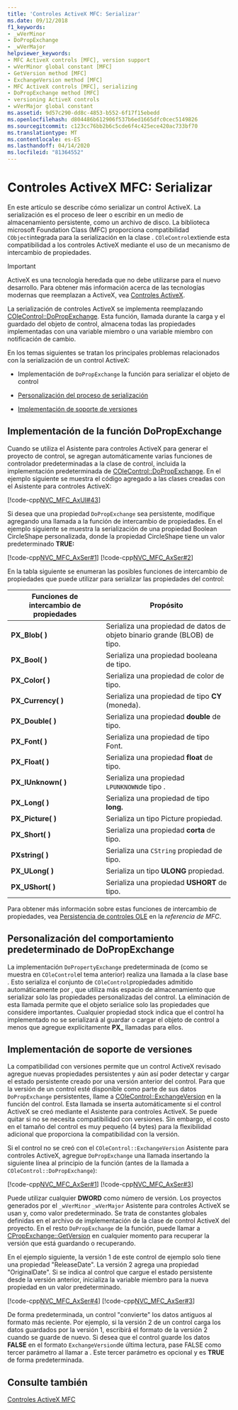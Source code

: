 ```yaml
---
title: 'Controles ActiveX MFC: Serializar'
ms.date: 09/12/2018
f1_keywords:
- _wVerMinor
- DoPropExchange
- _wVerMajor
helpviewer_keywords:
- MFC ActiveX controls [MFC], version support
- wVerMinor global constant [MFC]
- GetVersion method [MFC]
- ExchangeVersion method [MFC]
- MFC ActiveX controls [MFC], serializing
- DoPropExchange method [MFC]
- versioning ActiveX controls
- wVerMajor global constant
ms.assetid: 9d57c290-dd8c-4853-b552-6f17f15ebedd
ms.openlocfilehash: d804486b612906f537b6ed1665dfc0cec5149826
ms.sourcegitcommit: c123cc76bb2b6c5cde6f4c425ece420ac733bf70
ms.translationtype: MT
ms.contentlocale: es-ES
ms.lasthandoff: 04/14/2020
ms.locfileid: "81364552"
---
```

# <a name="mfc-activex-controls-serializing"></a>Controles ActiveX MFC: Serializar

En este artículo se describe cómo serializar un control ActiveX. La serialización es el proceso de leer o escribir en un medio de almacenamiento persistente, como un archivo de disco. La biblioteca microsoft Foundation Class (MFC) proporciona compatibilidad `CObject`integrada para la serialización en la clase . `COleControl`extiende esta compatibilidad a los controles ActiveX mediante el uso de un mecanismo de intercambio de propiedades.

>[!IMPORTANT]
> ActiveX es una tecnología heredada que no debe utilizarse para el nuevo desarrollo. Para obtener más información acerca de las tecnologías modernas que reemplazan a ActiveX, vea [Controles ActiveX](activex-controls.md).

La serialización de controles ActiveX se implementa reemplazando [COleControl::DoPropExchange](../mfc/reference/colecontrol-class.md#dopropexchange). Esta función, llamada durante la carga y el guardado del objeto de control, almacena todas las propiedades implementadas con una variable miembro o una variable miembro con notificación de cambio.

En los temas siguientes se tratan los principales problemas relacionados con la serialización de un control ActiveX:

- Implementación de `DoPropExchange` la función para serializar el objeto de control

- [Personalización del proceso de serialización](#_core_customizing_the_default_behavior_of_dopropexchange)

- [Implementación de soporte de versiones](#_core_implementing_version_support)

## <a name="implementing-the-dopropexchange-function"></a><a name="_core_implementing_the_dopropexchange_function"></a>Implementación de la función DoPropExchange

Cuando se utiliza el Asistente para controles ActiveX para generar el proyecto de control, se agregan automáticamente varias funciones de controlador predeterminadas a la clase de control, incluida la implementación predeterminada de [COleControl::DoPropExchange](../mfc/reference/colecontrol-class.md#dopropexchange). En el ejemplo siguiente se muestra el código agregado a las clases creadas con el Asistente para controles ActiveX:

[!code-cpp[NVC_MFC_AxUI#43](../mfc/codesnippet/cpp/mfc-activex-controls-serializing_1.cpp)]

Si desea que una propiedad `DoPropExchange` sea persistente, modifique agregando una llamada a la función de intercambio de propiedades. En el ejemplo siguiente se muestra la serialización de una propiedad Boolean CircleShape personalizada, donde la propiedad CircleShape tiene un valor predeterminado **TRUE:**

[!code-cpp[NVC_MFC_AxSer#1](../mfc/codesnippet/cpp/mfc-activex-controls-serializing_2.cpp)]
[!code-cpp[NVC_MFC_AxSer#2](../mfc/codesnippet/cpp/mfc-activex-controls-serializing_3.cpp)]

En la tabla siguiente se enumeran las posibles funciones de intercambio de propiedades que puede utilizar para serializar las propiedades del control:

|Funciones de intercambio de propiedades|Propósito|
|---------------------------------|-------------|
|**PX_Blob( )**|Serializa una propiedad de datos de objeto binario grande (BLOB) de tipo.|
|**PX_Bool( )**|Serializa una propiedad booleana de tipo.|
|**PX_Color( )**|Serializa una propiedad de color de tipo.|
|**PX_Currency( )**|Serializa una propiedad de tipo **CY** (moneda).|
|**PX_Double( )**|Serializa una propiedad **double** de tipo.|
|**PX_Font( )**|Serializa una propiedad de tipo Font.|
|**PX_Float( )**|Serializa una propiedad **float** de tipo.|
|**PX_IUnknown( )**|Serializa una propiedad `LPUNKNOWN`de tipo .|
|**PX_Long( )**|Serializa una propiedad de tipo **long.**|
|**PX_Picture( )**|Serializa un tipo Picture propiedad.|
|**PX_Short( )**|Serializa una propiedad **corta** de tipo.|
|**PXstring( )**|Serializa una `CString` propiedad de tipo.|
|**PX_ULong( )**|Serializa un tipo **ULONG** propiedad.|
|**PX_UShort( )**|Serializa una propiedad **USHORT** de tipo.|

Para obtener más información sobre estas funciones de intercambio de propiedades, vea [Persistencia de controles OLE](../mfc/reference/persistence-of-ole-controls.md) en la *referencia de MFC*.

## <a name="customizing-the-default-behavior-of-dopropexchange"></a><a name="_core_customizing_the_default_behavior_of_dopropexchange"></a>Personalización del comportamiento predeterminado de DoPropExchange

La implementación `DoPropertyExchange` predeterminada de (como se muestra en `COleControl`el tema anterior) realiza una llamada a la clase base . Esto serializa el conjunto de `COleControl`propiedades admitido automáticamente por , que utiliza más espacio de almacenamiento que serializar solo las propiedades personalizadas del control. La eliminación de esta llamada permite que el objeto serialice solo las propiedades que considere importantes. Cualquier propiedad stock indica que el control ha implementado no se serializará al guardar o cargar el objeto de control a menos que agregue explícitamente **PX_** llamadas para ellos.

## <a name="implementing-version-support"></a><a name="_core_implementing_version_support"></a>Implementación de soporte de versiones

La compatibilidad con versiones permite que un control ActiveX revisado agregue nuevas propiedades persistentes y aún así poder detectar y cargar el estado persistente creado por una versión anterior del control. Para que la versión de un control esté disponible como parte de sus datos `DoPropExchange` persistentes, llame a [COleControl::ExchangeVersion](../mfc/reference/colecontrol-class.md#exchangeversion) en la función del control. Esta llamada se inserta automáticamente si el control ActiveX se creó mediante el Asistente para controles ActiveX. Se puede quitar si no se necesita compatibilidad con versiones. Sin embargo, el costo en el tamaño del control es muy pequeño (4 bytes) para la flexibilidad adicional que proporciona la compatibilidad con la versión.

Si el control no se creó con el `COleControl::ExchangeVersion` Asistente para controles ActiveX, agregue `DoPropExchange` una llamada insertando la siguiente línea al principio de la función (antes de la llamada a `COleControl::DoPropExchange`):

[!code-cpp[NVC_MFC_AxSer#1](../mfc/codesnippet/cpp/mfc-activex-controls-serializing_2.cpp)]
[!code-cpp[NVC_MFC_AxSer#3](../mfc/codesnippet/cpp/mfc-activex-controls-serializing_4.cpp)]

Puede utilizar cualquier **DWORD** como número de versión. Los proyectos generados por el `_wVerMinor` `_wVerMajor` Asistente para controles ActiveX se usan y, como valor predeterminado. Se trata de constantes globales definidas en el archivo de implementación de la clase de control ActiveX del proyecto. En el resto `DoPropExchange` de la función, puede llamar a [CPropExchange::GetVersion](../mfc/reference/cpropexchange-class.md#getversion) en cualquier momento para recuperar la versión que está guardando o recuperando.

En el ejemplo siguiente, la versión 1 de este control de ejemplo solo tiene una propiedad "ReleaseDate". La versión 2 agrega una propiedad "OriginalDate". Si se indica al control que cargue el estado persistente desde la versión anterior, inicializa la variable miembro para la nueva propiedad en un valor predeterminado.

[!code-cpp[NVC_MFC_AxSer#4](../mfc/codesnippet/cpp/mfc-activex-controls-serializing_5.cpp)]
[!code-cpp[NVC_MFC_AxSer#3](../mfc/codesnippet/cpp/mfc-activex-controls-serializing_4.cpp)]

De forma predeterminada, un control "convierte" los datos antiguos al formato más reciente. Por ejemplo, si la versión 2 de un control carga los datos guardados por la versión 1, escribirá el formato de la versión 2 cuando se guarde de nuevo. Si desea que el control guarde los datos **FALSE** en el formato `ExchangeVersion`de última lectura, pase FALSE como tercer parámetro al llamar a . Este tercer parámetro es opcional y es **TRUE** de forma predeterminada.

## <a name="see-also"></a>Consulte también

[Controles ActiveX MFC](../mfc/mfc-activex-controls.md)
